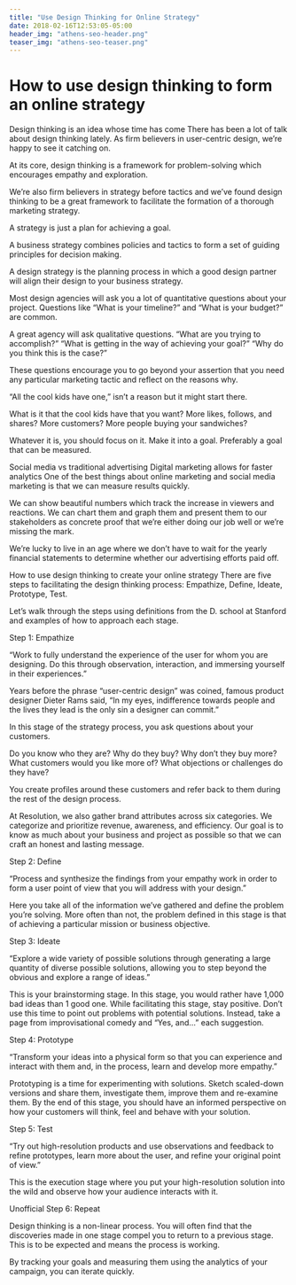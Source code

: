 ```yaml
---
title: "Use Design Thinking for Online Strategy"
date: 2018-02-16T12:53:05-05:00
header_img: "athens-seo-header.png"
teaser_img: "athens-seo-teaser.png"
---
```


How to use design thinking to form an online strategy
=====================================================

Design thinking is an idea whose time has come
There has been a lot of talk about design thinking lately. As firm believers in user-centric design, we’re happy to see it catching on.

At its core, design thinking is a framework for problem-solving which encourages empathy and exploration. 

We’re also firm believers in strategy before tactics and we’ve found design thinking to be a great framework to facilitate the formation of a thorough marketing strategy. 

A strategy is just a plan for achieving a goal.

A business strategy combines policies and tactics to form a set of guiding principles for decision making.

A design strategy is the planning process in which a good design partner will align their design to your business strategy.

Most design agencies will ask you a lot of quantitative questions about your project. Questions like “What is your timeline?” and  “What is your budget?” are common.

A great agency will ask qualitative questions. “What are you trying to accomplish?” “What is getting in the way of achieving your goal?” “Why do you think this is the case?”

These questions encourage you to go beyond your assertion that you need any particular marketing tactic and reflect on the reasons why.

“All the cool kids have one,” isn’t a reason but it might start there.

What is it that the cool kids have that you want? More likes, follows, and shares? More customers? More people buying your sandwiches?

Whatever it is, you should focus on it. Make it into a goal. Preferably a goal that can be measured.

 

Social media vs traditional advertising
Digital marketing allows for faster analytics
One of the best things about online marketing and social media marketing is that we can measure results quickly.

We can show beautiful numbers which track the increase in viewers and reactions. We can chart them and graph them and present them to our stakeholders as concrete proof that we’re either doing our job well or we’re missing the mark.

We’re lucky to live in an age where we don’t have to wait for the yearly financial statements to determine whether our advertising efforts paid off.

How to use design thinking to create your online strategy
There are five steps to facilitating the design thinking process: Empathize, Define, Ideate, Prototype, Test.

Let’s walk through the steps using definitions from the D. school at Stanford and examples of how to approach each stage.

Step 1: Empathize

“Work to fully understand the experience of the user for whom you are designing.  Do this through observation, interaction, and immersing yourself in their experiences.”

Years before the phrase “user-centric design” was coined, famous product designer Dieter Rams said, “In my eyes, indifference towards people and the lives they lead is the only sin a designer can commit.”

In this stage of the strategy process, you ask questions about your customers.

Do you know who they are? Why do they buy? Why don’t they buy more? What customers would you like more of? What objections or challenges do they have?

You create profiles around these customers and refer back to them during the rest of the design process.

At Resolution, we also gather brand attributes across six categories. We categorize and prioritize revenue, awareness, and efficiency. Our goal is to know as much about your business and project as possible so that we can craft an honest and lasting message.

Step 2: Define

“Process and synthesize the findings from your empathy work in order to form a user point of view that you will address with your design.”

Here you take all of the information we’ve gathered and define the problem you’re solving. More often than not, the problem defined in this stage is that of achieving a particular mission or business objective.

Step 3: Ideate

“Explore a wide variety of possible solutions through generating a large quantity of diverse possible solutions, allowing you to step beyond the obvious and explore a range of ideas.”

This is your brainstorming stage. In this stage, you would rather have 1,000 bad ideas than 1 good one. While facilitating this stage, stay positive. Don’t use this time to point out problems with potential solutions. Instead, take a page from improvisational comedy and “Yes, and…” each suggestion.

Step 4: Prototype

“Transform your ideas into a physical form so that you can experience and interact with them and, in the process, learn and develop more empathy.”

Prototyping is a time for experimenting with solutions. Sketch scaled-down versions and share them, investigate them, improve them and re-examine them. By the end of this stage, you should have an informed perspective on how your customers will think, feel and behave with your solution.

Step 5: Test

“Try out high-resolution products and use observations and feedback to refine prototypes, learn more about the user, and refine your original point of view.”

This is the execution stage where you put your high-resolution solution into the wild and observe how your audience interacts with it.

Unofficial Step 6: Repeat

Design thinking is a non-linear process. You will often find that the discoveries made in one stage compel you to return to a previous stage. This is to be expected and means the process is working.

By tracking your goals and measuring them using the analytics of your campaign, you can iterate quickly.
